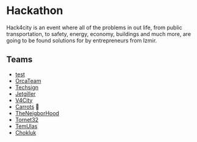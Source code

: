 # Hackathon

Hack4city is an event where all of the problems in out life, from public transportation, to safety, energy, economy, buildings and much more, are going to be found solutions for by entrepreneurs from Izmir.

## Teams
- [test](https://github.com/testTeam/repo) 
- [OrcaTeam](https://github.com/team-orca/hack4city)
- [Techsign](https://github.com/kurtiniadiss)
- [Jetgiller](https://github.com/ilaydacansinkoc/Hack4City-jetgiller-final)
- [V4City](https://github.com/OnurVar/V4City)
- [Carrots](https://github.com/edencakir/Hack4City) :carrot:
- [TheNeigborHood](https://github.com:kaanki/FaceRecognise.git)
- [Tornet32](https://github.com/bkullukcu/Tornet32.git)
- [TemUlas](https://github.com/temulas/temulas)
- [Chokluk](https://github.com/kamilsevket/chokluk.git)

